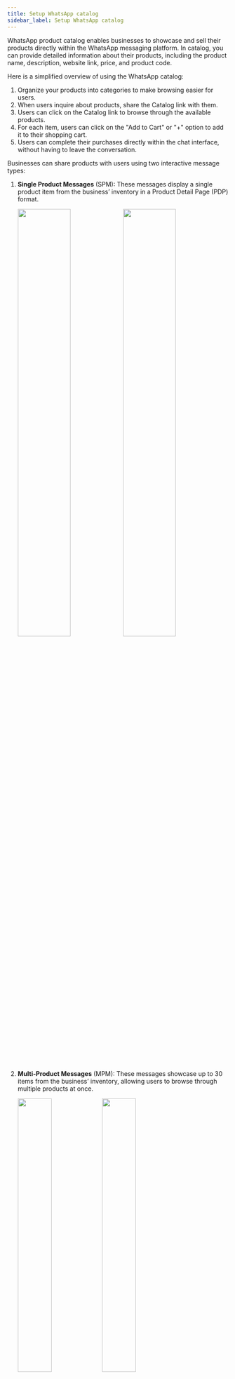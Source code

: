 ```yaml
---
title: Setup WhatsApp catalog
sidebar_label: Setup WhatsApp catalog
---
```


WhatsApp product catalog enables businesses to showcase and sell their products directly within the WhatsApp messaging platform. In catalog, you can provide detailed information about their products, including the product name, description, website link, price, and product code.

Here is a simplified overview of using the WhatsApp catalog:

1. Organize your products into categories to make browsing easier for users.
2. When users inquire about products, share the Catalog link with them.
3. Users can click on the Catalog link to browse through the available products.
4. For each item, users can click on the "Add to Cart" or "+" option to add it to their shopping cart.
5. Users can complete their purchases directly within the chat interface, without having to leave the conversation.

Businesses can share products with users using two interactive message types:

1. **Single Product Messages** (SPM): These messages display a single product item from the business’ inventory in a Product Detail Page (PDP) format. 
   
   <img src="https://i.imgur.com/0Fc5Asl.png" width="50%"/><img src="https://i.imgur.com/Nlw4IDw.png" width="50%"/>

2. **Multi-Product Messages** (MPM): These messages showcase up to 30 items from the business’ inventory, allowing users to browse through multiple products at once.

    <img src="https://i.imgur.com/GnDzjeE.png" width="40%"/><img src="https://i.imgur.com/CgEn4CB.png" width="40%"/>


## Setup WhatsApp product catalog

To set up a WhatsApp product catalog, you need to create a catalog under each WhatsApp Business Account (WABA). Each catalog is assigned with a unique catalog ID. For detailed instructions, see [Facebook's documentation](https://en-gb.facebook.com/business/help/1275400645914358?id=725943027795860).

### Create a catalog 

To create a Catalog in FBM (Facebook Business Manager) for your business, follow these steps:

1. Log on to [Facebook Business Manager](https://business.facebook.com/settings).

2. Navigate to **Data Sources** > **Catalog**.

   ![](https://i.imgur.com/kBNq6tm.png)
   
3. Click **Add** > **Create a New Catalog**.

   * For the first time you are creating a catalog, click **Get Started**. Select **Create a catalog**, and then click **Get Started** again.
   * If you already have at least one catalog, you will see all of your catalogs listed. Select **+ Add Catalog** to create a new one.

    ![](https://i.imgur.com/EebkHmM.png)
    
4. Enter the **Catalog name**, select the **Type of catalog**, and click **Create catalog**.

   <img src="https://i.imgur.com/QbxvLO8.png" alt="drawing" width="80%"/>

* This will create a new catalog. Once the Catalog is created, you can add products to the Catalog either manually or through a [Data Feed](https://www.facebook.com/business/help/1898524300466211?id=725943027795860).

5. Click **Open in Commerce Manager** at the top right to add and manage your catalog from the Commerce Manager Dashboard.

   ![](https://i.imgur.com/Fe4XEJD.png)

6. Select your preferred option. Using a Data feed allows adding products with complete information using a CSV file and syncing the data through the Commerce Manager (CM). In this case, **Data feed** option is selected.

   ![](https://i.imgur.com/LlqPgBI.png)

7. Click **Download template** and choose your preferred file format to download.
  
   ![](https://i.imgur.com/Ykc6JH2.png)
   
* The excel template will be downloaded to your device folder.

8. Open the downloaded template (excel sheet) and enter your catalog details.

   ![](https://i.imgur.com/rPZIeCd.png)
   
9. Go back to **Data sources** and click **Next**.  

   ![](https://i.imgur.com/jHEL5PH.png)

10. Enter the URL of the downloaded template with all the details of your catalog or upload from your computer and click **Next**.

    ![](https://i.imgur.com/72BR3Hv.png)
    
* This will create a catalog for your business.
     
11. Navigate to **Catalouge** > **Items** to view and manage all the items in your catalog.

   ![](https://i.imgur.com/1dLSamM.png)   

12. Click **Data sources** to automate the sync based on your preferred cadence such as hourly, daily, and weekly. To find the CSV headers and supported values on the Data Feed, see [here](https://www.facebook.com/business/help/120325381656392?id=725943027795860).

    ![](https://i.imgur.com/SKFq5d5.png)

Before using products from the catalog, it is important to consider the following:

* **ContentID**: This ID can be provided by the business or generated automatically by Facebook. It must be unique and will serve as the Product ID in the WhatsApp product message node.
* **Syncing time**: When syncing catalogs using the data feed, it may take some time for products to update. Products cannot be sent on WhatsApp until this process is completed.
* **Mandatory fields for Indian businesses**: For businesses in India, certain fields (origin_country, importer_name, and importer_address) must be filled out according to field specifications before each product can be used as SPM/MPM.
* **Adding field values**: You can add field values (origin_country, importer_name, and importer_address) in the CSV file or use a Data Rule to fill the values by default from the *Data Feed settings* page.

   ![](https://i.imgur.com/1oEGBny.png)
   
### Link catalog to a WhatsApp business account

Once the catalog is set up, the business has to share the catalog access with the BSP (Yellow.ai) to use items from the catalog in WABA accounts created by Yellow. 

To share catalog access with the BSP and connect it to WABA: 

1. On the client's BM, go to **Catalog** > **Assign Partner**.

   ![](https://i.imgur.com/BCh7ZBZ.png)


2. Enter the BSP's (yellow.ai’s) BM ID(Business Manager) to link to the catalog of the business.

   <img src="https://i.imgur.com/kzQnZTG.png" width="70%"/>


3. Ensure that the BSP's name appears as a partner for the catalog, and enable **Manage catalog** permission.

   ![](https://i.imgur.com/23bYVrY.png)


4. Once the access is shared, the BSP will get the catalog listed at their end, as shown below.

   ![](https://i.imgur.com/XEcYZTy.png)


5. After getting access, the BSP has to link the catalog to the WABA. To do this, the BSP has to go to the **Phone Number** page on the WABA account on BM, click on the **Cart** icon on the left pane, and then choose the Catalog that needs to be linked.

   <img src="https://i.imgur.com/5oJrzpP.png" width="70%"/>


6. Your Catalog should appear in the connected catalog list. This confirms that the Catalog is ready to be used on the WABA and the phone number attached to this WABA.
 
 <img src="https://i.imgur.com/6NAB8Uy.png" width="70%"/>
 
### Connect catalog with WhatsApp chatbot

Once the catalog is linked to WABA, connect the catalog with the whatsApp chatbot.

##### Prerequisites

* Ensure your [WhatsApp business account is connected to the Yellow.ai platform](https://docs.yellow.ai/docs/platform_concepts/channelConfiguration/whatsapp-configuration).
* Copy the catalog ID from the **Catalogues** page that you want to connect to your WhatsApp chatbot.
* Create a flow in the Studio module using the [WhatsApp product message](https://docs.yellow.ai/docs/platform_concepts/studio/build/nodes/message-nodes#9-whatsapp-product-message) node.



To connect catalog with WhatsApp chatbot, follow these steps:

1. Navigate to **Channels** > **Messaging** > **WhatsApp**. 

    ![](https://i.imgur.com/RAcd6U6.png)
    
2. Click on the below-highlighted icon and select **Edit** option. 

    ![](https://i.imgur.com/MZpz5wt.png)
    
3. Paste the **Catalouge ID** that you have copied and click **Save**.

    <img src="https://i.imgur.com/7yTtZVD.png" alt="drawing" width="80%"/>
    
* This will connect your catalog to the chatbot.

4. In the Studio module, create a flow using the [WhatsApp product message](https://docs.yellow.ai/docs/platform_concepts/studio/build/nodes/message-nodes#9-whatsapp-product-message) node, using Single Product Messages (SPM) or Multi-Product Messages (MPM) based on your use case.

   ![](https://i.imgur.com/2VbCAhb.png)

5. [Test the WhatsApp chatbot](https://docs.yellow.ai/docs/platform_concepts/channelConfiguration/test-wa-bot) to ensure that the catalog items are displayed in the chat interface.

### Compliance to use SPM/MPM on WhatsApp (Mandatory for Indian WABA)

It is mandatory for Indian businesses to provide business and [compliance information](https://www.whatsapp.com/policies/commerce-policy/) to use the SPM/MPM feature on their WABA accounts. This is mandatory for all Indian WhatsApp business accounts.

Log on to the [Cloud Platform](https://cloud.yellow.ai/), go to **Channels** > **WhatsApp**, and fill in all the basic and additional details.

   <img src="https://i.imgur.com/g7gw6v9.png" width="70%"/>

   
## Best practices to setup a WhatsApp Business Catalog 

You need to consider the following best practices while setting up your WhatsApp product catalog:

* **Categorize products**: Use categories to systematically organize your products. This helps users to browse through the catalog items that they want to buy.
* **Add high-resolution images and product details**: Ensure that your catalog features high-resolution images and product details such as product name, description, product code, pricing, and a direct link to the website to showcase your products.
* **Optimize catalog size**: You can add up to 500 items to their product catalog. It is recommended to include only the best sellers and in demand products.
* **Update products regularly**: Keep each product listing up-to-date with correct pricing, product names, and availability to provide accurate information to build trust with customers.

## FAQs

<details>
<summary>Is SPM/MPM supported on Cloud API?</summary>
<div>
 <br/>
 <div>Yes, WhatsApp SPM/MPM are now supported on Cloud API hosted WABAs as well.</div>
  </div>
</details>

<details>
<summary> Is it possible to connect the catalog with WhatsApp chatbot?
</summary>
<div>
 <br/>
 <div>Yes, once the catalog is linked to WABA, you can connect it with the WhatsApp chatbot.</div>
  </div>
</details>  

<details>
<summary>Can Shopify or other ecom platforms be used for syncing the products on FB Catalog?</summary>
<div>
 <br/>
 <div>Yes, Shopify Catalogs can be synced with WhatsApp Catalogs for the products uploaded on Shopify to be used on the SPM/MPM as well. Its requested to the client to get in touch with the Shopify Team to add the Sync of the products with WA Catalog to get started. The feature is available but not explored yet from Yellow’s side due to the limitation to access to an active Shopify instance.</div>
  </div>
</details> 

<details>
<summary>Can we upload or update the product quantity or availability from the Platform?</summary>
<div>
 <br/>
 <div>No, since there is no integration available for the CM and the platform, it is not currently possible to manage the catalog in any way from the platform.</div>
  </div>
</details> 

<details>
<summary>How many products can be added to a Catalog?</summary>
<div>
 <br/>
 <div>There is no limit as of now on the number of items that can be added to a catalog.</div>
  </div>
</details> 

<details>
<summary>How many products can be sent in a single message to the user?</summary>
<div>
 <br/>
 <div>Businesses can send up to 30 products on a MPM.</div>
  </div>
</details> 

<details>
<summary>Is the feature available similar to the Jio Mart WABA?</summary>
<div>
 <br/>
 <div>No, Jio Mart Catalog feature is a beta feature that is exclusive to JioMart and not available for GA or any other BSPs. There is no tentative timeline for the release of the feature.</div>
  </div>
</details> 

<details>
<summary>Can the business send dynamic pricing based on the user's location or other parameters?</summary>
<div>
 <br/>
 <div>No, product pricing is static and cannot be changed from user to user.</div>
  </div>
</details> 

<details>
<summary>Can the price or other mandatory fields be hidden if not required?</summary>
<div>
 <br/>
 <div>No, it is not possible to hide mandatory fields like Image, Product Title, Description, and Price from the user while sending.</div>
  </div>
</details> 

<details>
<summary>Is it possible to send digital goods like recharges, Loan offers, and so on to be sent as a product message?</summary>
<div>
 <br/>
 <div> Yes, digital goods are allowed to be sent as SPM/MPM. BFSI customers can also use SPM/MPM to showcase card, load or other finance related products on SPM/MPM.</div>
  </div>
</details> 